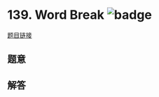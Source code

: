 # 139. Word Break ![badge](https://img.shields.io/badge/-medium-yellow?style=flat-square)

[题目链接](https://leetcode.com/problems/word-break)

## 题意

## 解答

